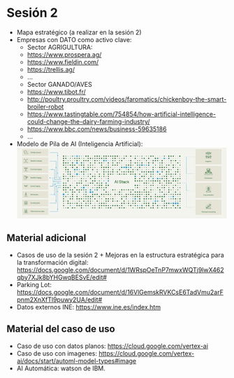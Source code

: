 # Sesión 2

- Mapa estratégico (a realizar en la sesión 2)
- Empresas con DATO como activo clave:
  -  Sector AGRIGULTURA:
    -  https://www.prospera.ag/
    -  https://www.fieldin.com/
    -  https://trellis.ag/
    -  ...
  -  Sector GANADO/AVES
    -  https://www.tibot.fr/
    -  http://poultry.proultry.com/videos/faromatics/chickenboy-the-smart-broiler-robot
    -  https://www.tastingtable.com/754854/how-artificial-intelligence-could-change-the-dairy-farming-industry/
    -  https://www.bbc.com/news/business-59635186
    -  ...
- Modelo de Pila de AI (Inteligencia Artificial): 
![AISTACK](./aistack.png)



## Material adicional

- Casos de uso de la sesión 2 + Mejoras en la estructura estratégica para la transformación digital: https://docs.google.com/document/d/1WRspOeTnP7mwxWQTj9lwX462qby7XJk8bYHGwqBESvE/edit#
- Parking Lot: https://docs.google.com/document/d/16VlGemskRVKCsE6TadVmu2arFpnm2XnXfTl9puwy2UA/edit#
- Datos externos INE: https://www.ine.es/index.htm

## Material del caso de uso
- Caso de uso con datos planos: https://cloud.google.com/vertex-ai
- Caso de uso con imagenes: https://cloud.google.com/vertex-ai/docs/start/automl-model-types#image
- AI Automática: watson de IBM.
